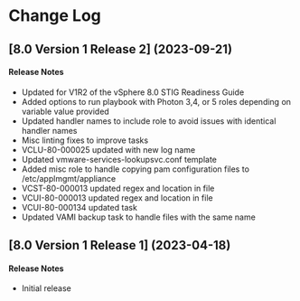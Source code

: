 # Change Log

## [8.0 Version 1 Release 2] (2023-09-21)

#### Release Notes
- Updated for V1R2 of the vSphere 8.0 STIG Readiness Guide
- Added options to run playbook with Photon 3,4, or 5 roles depending on variable value provided
- Updated handler names to include role to avoid issues with identical handler names
- Misc linting fixes to improve tasks
- VCLU-80-000025 updated with new log name
- Updated vmware-services-lookupsvc.conf template
- Added misc role to handle copying pam configuration files to /etc/applmgmt/appliance
- VCST-80-000013 updated regex and location in file
- VCUI-80-000013 updated regex and location in file
- VCUI-80-000134 updated task
- Updated VAMI backup task to handle files with the same name

## [8.0 Version 1 Release 1] (2023-04-18)

#### Release Notes
- Initial release